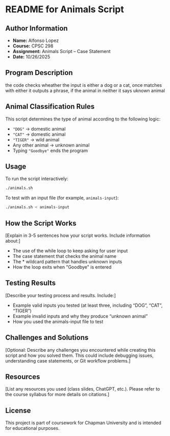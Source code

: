 # README for Animals Script

## Author Information
- **Name:** Alfonso Lopez
- **Course:** CPSC 298
- **Assignment:** Animals Script – Case Statement
- **Date:** 10/26/2025

## Program Description
the code checks wheather the input is either a dog or a cat, once matches with either it outputs a phrase, if the animal in neither it says uknown animal

## Animal Classification Rules
This script determines the type of animal according to the following logic:
- `"DOG"` → domestic animal  
- `"CAT"` → domestic animal  
- `"TIGER"` → wild animal  
- Any other animal → unknown animal  
- Typing `"Goodbye"` ends the program  

## Usage
To run the script interactively:
```bash
./animals.sh
```

To test with an input file (for example, `animals-input`):
```bash
./animals.sh < animals-input
```
## How the Script Works
[Explain in 3-5 sentences how your script works. Include information about:]
- The use of the while loop to keep asking for user input
- The case statement that checks the animal name
- The * wildcard pattern that handles unknown inputs
- How the loop exits when "Goodbye" is entered

## Testing Results
[Describe your testing process and results. Include:]
- Example valid inputs you tested (at least three, including “DOG”, “CAT”, “TIGER”)
- Example invalid inputs and why they produce “unknown animal”
- How you used the animals-input file to test

## Challenges and Solutions
[Optional: Describe any challenges you encountered while creating this script and how you solved them. This could include debugging issues, understanding case statements, or Git workflow problems.]

## Resources
[List any resources you used (class slides, ChatGPT, etc.). Please refer to the course syllabus for more details on citations.]

## License
This project is part of coursework for Chapman University and is intended for educational purposes.
